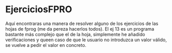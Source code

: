 # EjerciciosFPRO
Aquí encontraras una manera de resolver alguno de los ejercicios de las hojas de fprog (me da pereza hacerlos todos).
El ej 13 es un programa bastante más complejo que el de la hoja, simplemente he añadido verificaciones y queen caso de que le usuario no introduzca un valor válido, se vuelve a pedir el valor en concreto.
